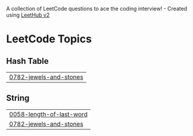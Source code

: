 A collection of LeetCode questions to ace the coding interview! - Created using [LeetHub v2](https://github.com/arunbhardwaj/LeetHub-2.0)
<!---LeetCode Topics Start-->
# LeetCode Topics
## Hash Table
|  |
| ------- |
| [0782-jewels-and-stones](https://github.com/muhammedmunavvir/LeetCode/tree/master/0782-jewels-and-stones) |
## String
|  |
| ------- |
| [0058-length-of-last-word](https://github.com/muhammedmunavvir/LeetCode/tree/master/0058-length-of-last-word) |
| [0782-jewels-and-stones](https://github.com/muhammedmunavvir/LeetCode/tree/master/0782-jewels-and-stones) |
<!---LeetCode Topics End-->